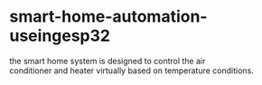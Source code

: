 # smart-home-automation-useingesp32
 the smart home system is designed to control the air conditioner and heater virtually based on temperature conditions. 
